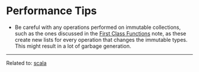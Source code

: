 # Performance Tips
* Be careful with any operations performed on immutable collections, such as the ones discussed in the [First Class Functions](first-class-functions) note, as these create new lists for every operation that changes the immutable types. This might result in a lot of garbage generation. 

<hr>

Related to: [scala](scala)